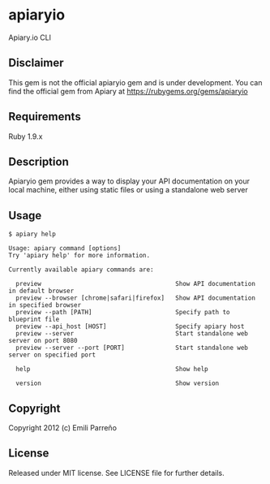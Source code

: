 apiaryio
=============

Apiary.io CLI

## Disclaimer

This gem is not the official apiaryio gem and is under development. You can find the
official gem from Apiary at https://rubygems.org/gems/apiaryio

## Requirements

Ruby 1.9.x

## Description

Apiaryio gem provides a way to display your API documentation on your local
machine, either using static files or using a standalone web server

## Usage

    $ apiary help

    Usage: apiary command [options]
    Try 'apiary help' for more information.

    Currently available apiary commands are:

      preview                                     Show API documentation in default browser
      preview --browser [chrome|safari|firefox]   Show API documentation in specified browser
      preview --path [PATH]                       Specify path to blueprint file
      preview --api_host [HOST]                   Specify apiary host
      preview --server                            Start standalone web server on port 8080
      preview --server --port [PORT]              Start standalone web server on specified port

      help                                        Show help

      version                                     Show version

## Copyright

Copyright 2012 (c) Emili Parreño

## License

Released under MIT license. See LICENSE file for further details.
